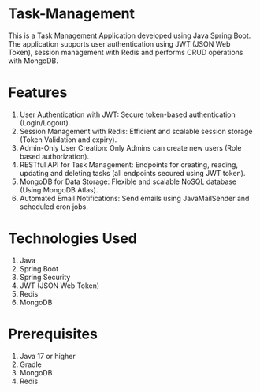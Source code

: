 # Task-Management

This is a Task Management Application developed using Java Spring Boot. The application supports user authentication using JWT (JSON Web Token), session management with Redis and performs CRUD operations with MongoDB.

# Features

1. User Authentication with JWT: Secure token-based authentication (Login/Logout).
2. Session Management with Redis: Efficient and scalable session storage (Token Validation and expiry).
3. Admin-Only User Creation: Only Admins can create new users (Role based authorization).
4. RESTful API for Task Management: Endpoints for creating, reading, updating and deleting tasks (all endpoints secured using JWT token).
5. MongoDB for Data Storage: Flexible and scalable NoSQL database (Using MongoDB Atlas).
6. Automated Email Notifications: Send emails using JavaMailSender and scheduled cron jobs.

# Technologies Used

1. Java
2. Spring Boot
3. Spring Security
4. JWT (JSON Web Token)
5. Redis
6. MongoDB

# Prerequisites

1. Java 17 or higher
2. Gradle
3. MongoDB
4. Redis
